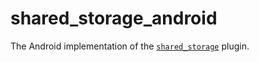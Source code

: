 # shared_storage_android

The Android implementation of the [`shared_storage`][1] plugin.

[1]: https://pub.dev/packages/shared_storage
